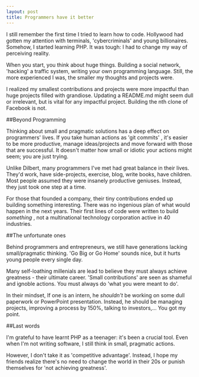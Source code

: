 ```yaml
---
layout: post
title: Programmers have it better
---
```



I still remember the first time I tried to learn how to code. Hollywood had gotten my attention with terminals, 'cybercriminals' and  young billionaires. Somehow, I started learning PHP.  It was tough: I had to change my way of perceiving reality.

When you start, you think about huge things. Building a social network, 'hacking' a traffic system, writing your own programming language. Still, the more experienced I was, the smaller my thoughts and projects were.

I realized my smallest contributions and projects were more impactful than huge projects filled with grandiose. Updating a README.md might seem dull or irrelevant, but is vital for any impactful project. Building the nth clone of Facebook is not.

##Beyond Programming

Thinking about small and pragmatic solutions has a deep effect on programmers' lives. If you take human actions as 'git commits' , it's easier to be more productive, manage ideas/projects and move forward with those that are successful. It doesn't matter how small or idiotic your actions might seem; you are just trying.

Unlike Dilbert, many programmers I've met had great balance in their lives. They'd work, have side-projects, exercise, blog, write books, have children. Most people assumed they were insanely productive geniuses. Instead, they just took one step at a time. 

For those that founded a company, their tiny contributions ended up building something interesting. There was no ingenious plan of what would happen in the next years. Their first lines of code were written to build _something_ , not a multinational technology corporation active in 40 industries.

##The unfortunate ones

Behind programmers and entrepreneurs, we still have generations lacking small/pragmatic thinking. 'Go Big or Go Home' sounds nice, but it hurts young people every single day.

Many self-loathing millenials are lead to believe they must always achieve greatness - their ultimate career. 'Small contributions' are seen as shameful and ignoble actions. You must always do 'what you were meant to do'.

In their mindset, If one is an intern, he _shouldn't_ be working on some dull paperwork or PowerPoint presentation. Instead, he should be managing projects, improving a process by 150%, talking to investors,... You got my point.

##Last words

I'm grateful to have learnt PHP as a teenager: it's been a crucial tool. Even when I'm not writing software, I still think in small, pragmatic actions. 

However, I don't take it as 'competitive advantage'. Instead, I hope my friends realize there's no need  to change the world in their 20s or punish themselves for 'not achieving greatness'.  

